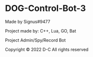 # DOG-Control-Bot-3

Made by Signus#9477

Project made by: C++, Lua, GO, Bat

Project Admin/Spy/Record Bot

Copyright © 2022 D-C
All rights reserved

